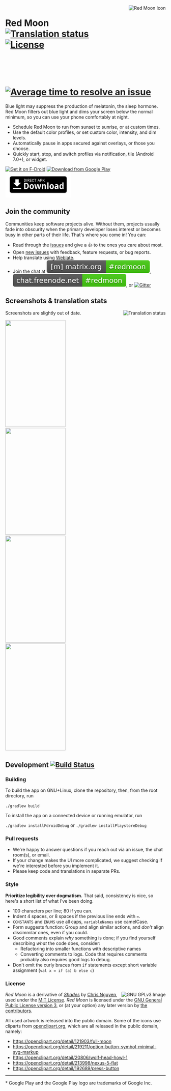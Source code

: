 <img alt="Red Moon Icon" align="right" height="256" src="https://lut.im/3IqLwsAZWH/piFLRMOgNLWmiqB8.png">

# Red Moon [![Translation status](https://hosted.weblate.org/widgets/red-moon/-/svg-badge.svg)](https://hosted.weblate.org/engage/red-moon/?utm_source=widget) [![License](https://img.shields.io/badge/license-GPL--3.0%2B-bd0000.svg)](COPYING "License: GPL-3.0+") [![Average time to resolve an issue](http://isitmaintained.com/badge/resolution/libreshift/red-moon.svg)](http://isitmaintained.com/project/libreshift/red-moon "Average time to resolve an issue")
<!-- [![Release](https://img.shields.io/github/release/qubyte/rubidium.svg)](https://github.com/raatmarien/red-moon/releases) -->

Blue light may suppress the production of melatonin, the sleep hormone. Red Moon
filters out blue light and dims your screen below the normal minimum, so you can
use your phone comfortably at night.

* Schedule Red Moon to run from sunset to sunrise, or at custom times.
* Use the default color profiles, or set custom color, intensity, and dim levels.
* Automatically pause in apps secured against overlays, or those you choose.
* Quickly start, stop, and switch profiles via notification, tile (Android 7.0+), or widget.

[<img src="https://gitlab.com/fdroid/artwork/raw/master/badge/get-it-on.png"
      alt="Get it on F-Droid"
      height="80">](https://f-droid.org/repository/browse/?fdid=com.jmstudios.redmoon)
[<img src="https://play.google.com/intl/en_us/badges/images/generic/en_badge_web_generic.png" 
      alt="Download from Google Play"
      height="80">](https://play.google.com/store/apps/details?id=com.jmstudios.redmoon)
[<img src="art/direct-apk-download.png"
      alt="Direct download"
      height="80">](https://github.com/raatmarien/red-moon/releases)

## Join the community

Communities keep software projects alive. Without them, projects usually fade
into obscurity when the primary developer loses interest or becomes busy in
other parts of their life. That's where you come in! You can:

- Read through the [issues] and give a <g-emoji alias="+1" class="emoji" fallback-src="https://assets-cdn.github.com/images/icons/emoji/unicode/1f44d.png" ios-version="6.0">👍</g-emoji> to the ones you care about most.
- Open [new issues] with feedback, feature requests, or bug reports.
- Help translate using [Weblate]. 
- Join the chat at [![Matrix](art/badge_matrix.svg)](https://matrix.to/#/#redmoon:matrix.org),
    [![IRC](art/badge_irc.svg)](https://kiwiirc.com/client/irc.freenode.net/#redmoon),
    or [![Gitter](https://img.shields.io/gitter/room/LibreShift/red-moon.svg)](https://gitter.im/LibreShift/red-moon)

## Screenshots & translation stats

<a href="https://hosted.weblate.org/engage/red-moon/en/?utm_source=widget">
<img src="https://hosted.weblate.org/widgets/red-moon/en/strings/multi-auto.svg" alt="Translation status" align="right" height="732" />
</a>

Screenshots are slightly out of date.

<img src="https://github.com/LibreShift/red-moon/blob/master/app/src/main/play/en-US/listing/phoneScreenshots/1.png" width="189" height="336" /> <img src="https://github.com/LibreShift/red-moon/blob/master/app/src/main/play/en-US/listing/phoneScreenshots/2.png" width="189" height="336" /> 
<img src="https://github.com/LibreShift/red-moon/blob/master/app/src/main/play/en-US/listing/phoneScreenshots/6.png" width="189" height="336" />
<img src="https://github.com/LibreShift/red-moon/blob/master/app/src/main/play/en-US/listing/phoneScreenshots/7.png" width="189" height="336" />

## Development [![Build Status](https://travis-ci.org/LibreShift/red-moon.svg?branch=master)](https://travis-ci.org/LibreShift/red-moon)

### Building

To build the app on GNU+Linux, clone the repository, then, from the root directory, run

`./gradlew build`

To install the app on a connected device or running emulator, run

`./gradlew installFdroidDebug` or `./gradlew installPlaystoreDebug`

### Pull requests

- We're happy to answer questions if you reach out via an issue, the chat room(s), or email.
- If your change makes the UI more complicated, we suggest checking if we're
    interested before you implement it.
- Please keep code and translations in separate PRs.

### Style

**Prioritize legibility over dogmatism.** That said, consistency is nice, so
here's a short list of what I've been doing. 

- 100 characters per line; 80 if you can.
- Indent 4 spaces, or 8 spaces if the previous line ends with `=`.
- `CONSTANTS` and `ENUMS` use all caps, `variableNames` use camelCase.
- Form suggests function: Group and align similar actions, and *don't* align dissimmilar ones, even if you could.
- Good comments explain *why* something is done; if you find yourself describing *what* the code does, consider:
    - Refactoring into smaller functions with descriptive names
    - Converting comments to logs. Code that requires comments probably also requires good logs to debug.
- Don't omit the curly braces from `if` statements except short variable assignment (`val x = if (a) b else c`)

### License

[<img src="https://www.gnu.org/graphics/gplv3-127x51.png"
      align="right"
      alt="GNU GPLv3 Image">](http://www.gnu.org/licenses/gpl-3.0.en.html)

*Red Moon* is a derivative of *[Shades](https://github.com/cngu/shades)* by
[Chris Nguyen](https://github.com/cngu), used under the
[MIT License](https://github.com/cngu/shades/blob/e240edc1df3e6dd319cd475a739570ff8367d7f8/LICENSE).
*Red Moon* is licensed under the
[GNU General Public License version 3](https://www.gnu.org/licenses/gpl-3.0.html),
or (at your option) any later version by
[the contributors](https://github.com/raatmarien/red-moon/graphs/contributors).

All used artwork is released into the public domain. Some of the icons
use cliparts from [openclipart.org](https://openclipart.org/), which
are all released in the public domain, namely:

* https://openclipart.org/detail/121903/full-moon
* https://openclipart.org/detail/219211/option-button-symbol-minimal-svg-markup
* https://openclipart.org/detail/20806/wolf-head-howl-1
* https://openclipart.org/detail/213998/nexus-5-flat
* https://openclipart.org/detail/192689/press-button

---

\* Google Play and the Google Play logo are trademarks of Google Inc.

[issues]: https://github.com/raatmarien/red-moon/issues
[new issues]: https://github.com/raatmarien/red-moon/issues/new
[Weblate]: https://hosted.weblate.org/projects/red-moon/strings/
[labels]: https://github.com/LibreShift/red-moon/labels

